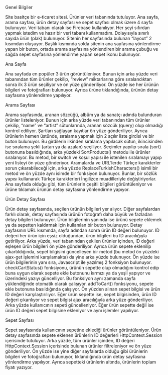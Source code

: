 Genel Bilgiler

Site basitçe bir e-ticaret sitesi. Ürünler veri tabanında tutuluyor. Ana sayfa, arama sayfası, ürün detay sayfası ve sepet sayfası olmak üzere 4 sayfa bulunuyor. Veri tabanı olarak ise Firebase kullanılıyor. Her şeyi sıfırdan yapmak istedim ve hazır bir veri tabanı kullanmadım. Dolayısıyla sınırlı sayıda ürün (plak) bulunuyor. Sitenin her sayfasında bulunan “layout” 2 kısımdan oluşuyor. Başlık kısmında solda sitenin ana sayfasına yönlendirme yapan bir buton, ortada arama sayfasına yönlendiren bir arama çubuğu ve sağda sepet sayfasına yönlendirme yapan sepet ikonu bulunuyor.


Ana Sayfa

Ana sayfada en popüler 3 ürün görüntüleniyor. Bunun için arka yüzde veri tabanından tüm ürünler çekilip, “review” miktarlarına göre sıralandıktan sonra ilk 3 ürün seçiliyor ve ön yüze gönderiliyor. Ön yüzde ise her ürünün bilgileri ve fotoğrafları bulunuyor. Ayrıca ürüne tıklandığında, ürünün detay sayfasına yönlendirme yapılıyor.
 
 
Arama Sayfası

Arama sayfasında, aranan sözcüğü, albüm ya da sanatçı adında bulunduran ürünler listeleniyor. Bunun için arka yüzde veri tabanından tüm ürünler çekilip, “name” ve “artist” sütunlarında, aranan sözcük (query) olup olmadığı kontrol ediliyor. Şartları sağlayan kayıtlar ön yüze gönderiliyor. Ayrıca ürünlerin hemen üstünde, sıralama yapmak için 2 açılır liste girdisi ve bir buton bulunuyor. Bu girdilerin ilkinden sıralama yapılacak sütun, ikincisinden ise sıralama şekli (artan ya da azalan) seçiliyor. Seçimler yapılıp sırala (sort) butonuna basıldığında, arka yüzdeki SortProducts() metodu ile ürünler sıralanıyor. Bu metod, bir switch ve koşul yapısı ile istenilen sıralamayı yapıp yeni listeyi ön yüze gönderiyor. Aramalarda ve URL’lerde Türkçe karakterler sorun çıkarabileceği için, arka yüzde ReplaceTurkishCharacters() isimli bir metod ve ön yüzde aynı isimde bir fonksiyon bulunuyor. Bunlar, bir sözlük yapısı kullanarak Türkçe karakterleri İngilizce muadilleriyle değiştiriyorlar. Ana sayfada olduğu gibi, tüm ürünlerin çeşitli bilgileri görüntüleniyor ve ürüne tıklamak ürünün detay sayfasına yönlendirme yapıyor.
 
 
Ürün Detay Sayfası

Ürün detay sayfasında, seçilen ürünün bilgileri yer alıyor. Diğer sayfalardan farklı olarak, detay sayfasında ürünün fotoğrafı daha büyük ve fazladan detay bilgileri bulunuyor. Ürün bilgilerinin yanında ise ürünü sepete eklemek ya da sepetten kaldırmak için kullanılan bir buton bulunuyor. Detay sayfasının URL kısmında, sayfa adından sonra ürün ID değeri bulunuyor. ID değeri her ürün için eşsiz olduğundan, ürün bilgileri bu ID aracılığıyla getiriliyor. Arka yüzde, veri tabanından çekilen ürünler içinden, ID değeri eşleşen ürün bilgileri ön yüze gönderiliyor. Ayrıca ürün sepete eklenilip çıkartıldığında, sepet bilgisini güncelleyen bir metod (bu metod ön yüzdeki ajax-get işlemini karşılamakta) da yine arka yüzde bulunuyor. Ön yüzde ise ürün bilgilerinin yanı sıra, Javascript ile yazılmış 2 fonksiyon bulunuyor. checkCartStatus() fonksiyonu, ürünün sepette olup olmadığını kontrol edip buna uygun olarak sepete ekle butonunu kırmızı ya da yeşil yapıyor ve üzerindeki yazıyı güncelliyor. Bu fonksiyon aynı zamanda sayfa yüklendiğinde otomatik olarak çalışıyor. addToCart() fonksiyonu, sepete ekle butonuna basıldığında çalışıyor. Ön yüzden alınan sepet bilgisi ve ürün ID değeri karşılaştırılıyor. Eğer ürün sepette ise, sepet bilgisinden, ürün ID değeri çıkarılıyor ve sepet bilgisi ajax aracılığıyla arka yüze gönderiliyor. Arka yüzde kullanıcının sepeti güncelleniyor. Eğer ürün sepette değil ise ürün ID değeri sepet bilgisine ekleniyor ve aynı işlemler yapılıyor.
 
 
Sepet Sayfası

Sepet sayfasında kullanıcının sepetine eklediği ürünler görüntüleniyor. Ürün detay sayfasında sepete eklenen ürünlerin ID değerleri HttpContext.Session içerisinde tutuluyor. Arka yüzde, tüm ürünler içinden, ID değeri HttpContext.Session içerisinde bulunan ürünler filtreleniyor ve ön yüze gönderiliyor. Ön yüzde ise yine diğer sayfalarda olduğu gibi ürünlerin bilgileri ve fotoğrafları bulunuyor, tıklandığında ürün detay sayfasına yönlendirme yapılıyor. Ayrıca sepetteki ürünlerin altında, ürünlerin toplam fiyatı yazıyor.
